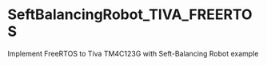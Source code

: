 # SeftBalancingRobot_TIVA_FREERTOS
Implement FreeRTOS to Tiva TM4C123G with Seft-Balancing Robot example
